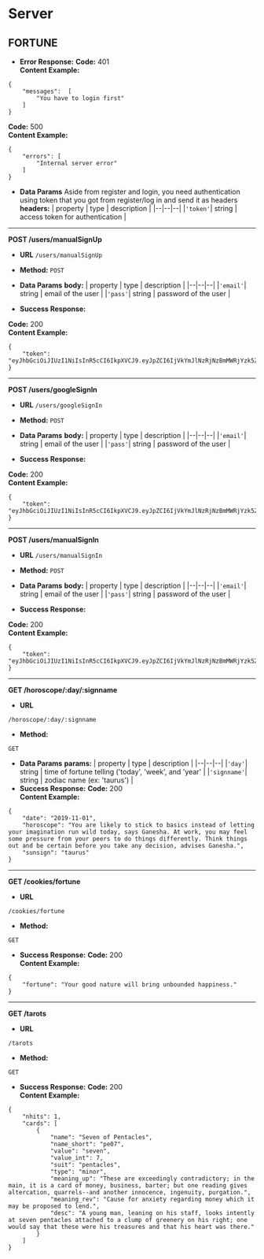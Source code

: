 # Server


**FORTUNE**
----
*  **Error Response:** 
**Code:** 401 <br  />
**Content Example:**
```
{
    "messages":  [
        "You have to login first"
    ]
}
```
**Code:** 500 <br  />
**Content Example:**
```
{
    "errors": [
        "Internal server error"
    ]
}
``` 
*  **Data Params**
Aside from register and login, you need authentication using token that you got from register/log in and send it as headers
**headers:**
| property | type | description |
|--|--|--|
|`'token'`| string | access token for authentication |
---
**POST /users/manualSignUp**
*  **URL**
`/users/manualSignUp`
*  **Method:**
`POST`
  *  **Data Params**
**body:**
| property | type | description |
|--|--|--|
|`'email'`| string | email of the user |
|`'pass'`| string | password of the user |
 
*  **Success Response:**
  
**Code:** 200 <br  />
**Content Example:**
```
{
    "token": "eyJhbGciOiJIUzI1NiIsInR5cCI6IkpXVCJ9.eyJpZCI6IjVkYmJlNzRjNzBmMWRjYzk5ZGYyYjRlZSIsImVtYWlsIjoiY29iYUBhLmNvbSIsImlhdCI6MTU3MjU5NTUzMn0.gIqvzoKk_QVMLYCpYaTNmzQ2RJHgvc2DJh4_aiAQkl8"
}
```
---
**POST /users/googleSignIn**
*  **URL**
`/users/googleSignIn`
*  **Method:**
`POST`
  *  **Data Params**
**body:**
| property | type | description |
|--|--|--|
|`'email'`| string | email of the user |
|`'pass'`| string | password of the user |
 
*  **Success Response:**
  
**Code:** 200 <br  />
**Content Example:**
```
{
    "token": "eyJhbGciOiJIUzI1NiIsInR5cCI6IkpXVCJ9.eyJpZCI6IjVkYmJlNzRjNzBmMWRjYzk5ZGYyYjRlZSIsImVtYWlsIjoiY29iYUBhLmNvbSIsImlhdCI6MTU3MjU5NTUzMn0.gIqvzoKk_QVMLYCpYaTNmzQ2RJHgvc2DJh4_aiAQkl8"
}
```
---
**POST /users/manualSignIn**
*  **URL**
`/users/manualSignIn`
*  **Method:**
`POST`
  *  **Data Params**
**body:**
| property | type | description |
|--|--|--|
|`'email'`| string | email of the user |
|`'pass'`| string | password of the user |
 
*  **Success Response:**
  
**Code:** 200 <br  />
**Content Example:**
```
{
    "token": "eyJhbGciOiJIUzI1NiIsInR5cCI6IkpXVCJ9.eyJpZCI6IjVkYmJlNzRjNzBmMWRjYzk5ZGYyYjRlZSIsImVtYWlsIjoiY29iYUBhLmNvbSIsImlhdCI6MTU3MjU5NTUzMn0.gIqvzoKk_QVMLYCpYaTNmzQ2RJHgvc2DJh4_aiAQkl8"
}
```
 
---
**GET /horoscope/:day/:signname**
*  **URL**
  
`/horoscope/:day/:signname`
  
*  **Method:**
  
`GET`
*  **Data Params**
**params:**
| property | type | description |
|--|--|--|
|`'day'`| string | time of fortune telling ('today', 'week', and 'year' |
|`'signname'`| string | zodiac name (ex: 'taurus') |
*  **Success Response:**
**Code:** 200 <br  />
**Content Example:**
```
{
    "date": "2019-11-01",
    "horoscope": "You are likely to stick to basics instead of letting your imagination run wild today, says Ganesha. At work, you may feel some pressure from your peers to do things differently. Think things out and be certain before you take any decision, advises Ganesha.",
    "sunsign": "taurus"
}
```
----
  
**GET /cookies/fortune**
*  **URL**
  
`/cookies/fortune`
  
*  **Method:**
  
`GET`
*  **Success Response:**
**Code:** 200 <br  />
**Content Example:**
```
{
    "fortune": "Your good nature will bring unbounded happiness."
}
```
---
**GET /tarots**
*  **URL**
  
`/tarots`
  
*  **Method:**
  
`GET`
*  **Success Response:**
**Code:** 200 <br  />
**Content Example:**
```
{
    "nhits": 1,
    "cards": [
        {
            "name": "Seven of Pentacles",
            "name_short": "pe07",
            "value": "seven",
            "value_int": 7,
            "suit": "pentacles",
            "type": "minor",
            "meaning_up": "These are exceedingly contradictory; in the main, it is a card of money, business, barter; but one reading gives altercation, quarrels--and another innocence, ingenuity, purgation.",
            "meaning_rev": "Cause for anxiety regarding money which it may be proposed to lend.",
            "desc": "A young man, leaning on his staff, looks intently at seven pentacles attached to a clump of greenery on his right; one would say that these were his treasures and that his heart was there."
        }
    ]
}
```
